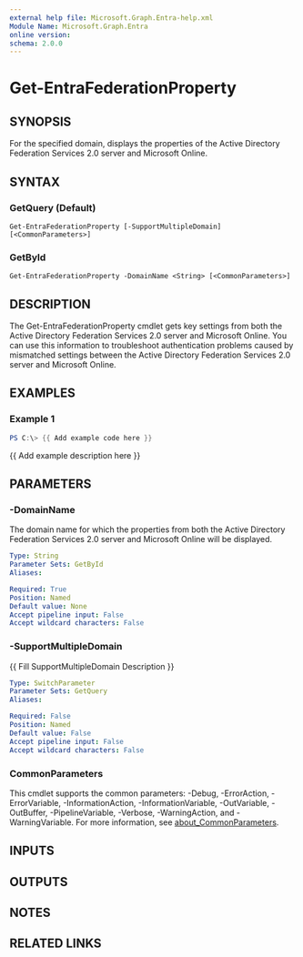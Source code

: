 ```yaml
---
external help file: Microsoft.Graph.Entra-help.xml
Module Name: Microsoft.Graph.Entra
online version:
schema: 2.0.0
---
```


# Get-EntraFederationProperty

## SYNOPSIS
For the specified domain, displays the properties of the Active Directory Federation Services 2.0 server and Microsoft Online.

## SYNTAX

### GetQuery (Default)
```
Get-EntraFederationProperty [-SupportMultipleDomain] [<CommonParameters>]
```

### GetById
```
Get-EntraFederationProperty -DomainName <String> [<CommonParameters>]
```

## DESCRIPTION
The Get-EntraFederationProperty cmdlet gets key settings from both the Active Directory Federation Services 2.0 server and Microsoft Online.
You can use this
information to troubleshoot authentication problems caused by mismatched settings between the Active Directory Federation Services 2.0 server and Microsoft Online.

## EXAMPLES

### Example 1
```powershell
PS C:\> {{ Add example code here }}
```

{{ Add example description here }}

## PARAMETERS

### -DomainName
The domain name for which the properties from both the Active Directory Federation Services 2.0 server and Microsoft Online will be displayed.

```yaml
Type: String
Parameter Sets: GetById
Aliases:

Required: True
Position: Named
Default value: None
Accept pipeline input: False
Accept wildcard characters: False
```

### -SupportMultipleDomain
{{ Fill SupportMultipleDomain Description }}

```yaml
Type: SwitchParameter
Parameter Sets: GetQuery
Aliases:

Required: False
Position: Named
Default value: False
Accept pipeline input: False
Accept wildcard characters: False
```

### CommonParameters
This cmdlet supports the common parameters: -Debug, -ErrorAction, -ErrorVariable, -InformationAction, -InformationVariable, -OutVariable, -OutBuffer, -PipelineVariable, -Verbose, -WarningAction, and -WarningVariable. For more information, see [about_CommonParameters](https://go.microsoft.com/fwlink/?LinkID=113216).

## INPUTS

## OUTPUTS

## NOTES

## RELATED LINKS
